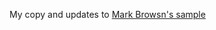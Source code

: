 My copy and updates to [Mark Browsn's sample](https://github.com/Azure/Vector-Search-AI-Assistant-MongoDBvCore)
